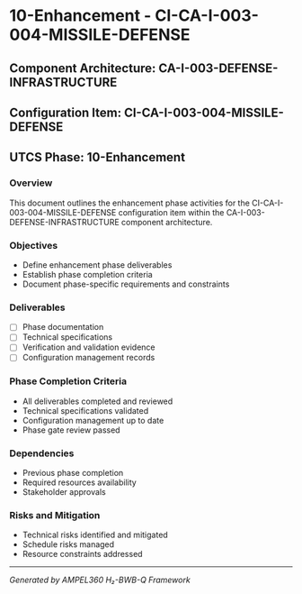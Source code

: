 # 10-Enhancement - CI-CA-I-003-004-MISSILE-DEFENSE

## Component Architecture: CA-I-003-DEFENSE-INFRASTRUCTURE
## Configuration Item: CI-CA-I-003-004-MISSILE-DEFENSE
## UTCS Phase: 10-Enhancement

### Overview
This document outlines the enhancement phase activities for the CI-CA-I-003-004-MISSILE-DEFENSE configuration item within the CA-I-003-DEFENSE-INFRASTRUCTURE component architecture.

### Objectives
- Define enhancement phase deliverables
- Establish phase completion criteria
- Document phase-specific requirements and constraints

### Deliverables
- [ ] Phase documentation
- [ ] Technical specifications
- [ ] Verification and validation evidence
- [ ] Configuration management records

### Phase Completion Criteria
- All deliverables completed and reviewed
- Technical specifications validated
- Configuration management up to date
- Phase gate review passed

### Dependencies
- Previous phase completion
- Required resources availability
- Stakeholder approvals

### Risks and Mitigation
- Technical risks identified and mitigated
- Schedule risks managed
- Resource constraints addressed

---
*Generated by AMPEL360 H₂-BWB-Q Framework*
